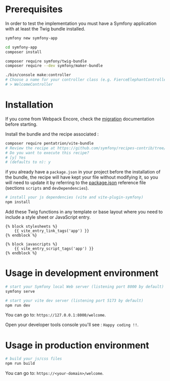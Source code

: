 # Prerequisites

In order to test the implementation you must have a Symfony application with at least the Twig bundle installed.

```bash
symfony new symfony-app

cd symfony-app
composer install

composer require symfony/twig-bundle
composer require --dev symfony/maker-bundle

./bin/console make:controller
# Choose a name for your controller class (e.g. FierceElephantController):
# > WelcomeController
```

# Installation

If you come from Webpack Encore, check the [migration](/extra/migration-webpack-encore) documentation before starting.

Install the bundle and the recipe associated :

```bash
composer require pentatrion/vite-bundle
# Review the recipe at https://github.com/symfony/recipes-contrib/tree/main/pentatrion/vite-bundle/1.0
# Do you want to execute this recipe?
# [y] Yes
# (defaults to n): y
```

if you already have a `package.json` in your project before the installation of the bundle, the recipe will have kept your file without modifying it, so you will need to update it by referring to the [package.json](https://github.com/lhapaipai/vite-bundle/blob/main/install/package.json) reference file (sections `scripts` and `devDependencies`).

```bash
# install your js dependencies (vite and vite-plugin-symfony)
npm install

```

Add these Twig functions in any template or base layout where you need to include a style sheet or JavaScript entry.

```twig
{% block stylesheets %}
    {{ vite_entry_link_tags('app') }}
{% endblock %}

{% block javascripts %}
    {{ vite_entry_script_tags('app') }}
{% endblock %}
```

# Usage in development environment

```bash
# start your Symfony local Web server (listening port 8000 by default)
symfony serve

# start your vite dev server (listening port 5173 by default)
npm run dev
```

You can go to: `https://127.0.0.1:8000/welcome`.

Open your developer tools console you'll see : `Happy coding !!`.

# Usage in production environment

```bash
# build your js/css files
npm run build
```

You can go to: `https://<your-domain>/welcome`.



